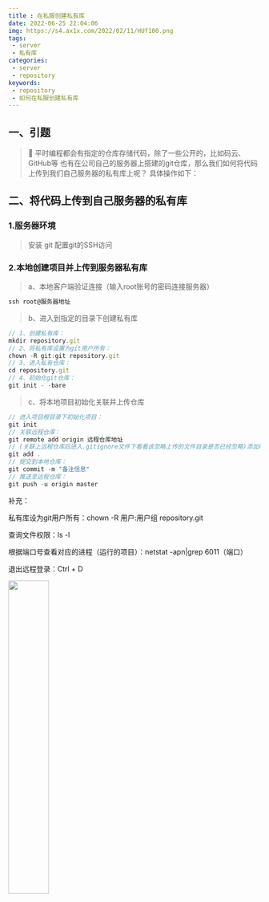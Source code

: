 ```yaml
---
title : 在私服创建私有库
date: 2022-06-25 22:04:06
img: https://s4.ax1x.com/2022/02/11/HUf100.png
tags:
 - server
 - 私有库
categories: 
 - server
 - repository
keywords:
 - repository
 - 如何在私服创建私有库
---
```

## 一、引题
> 🎯 平时编程都会有指定的仓库存储代码，除了一些公开的，比如码云、GitHub等
> 也有在公司自己的服务器上搭建的git仓库，那么我们如何将代码上传到我们自己服务器的私有库上呢？
> 具体操作如下：

## 二、将代码上传到自己服务器的私有库
### 1.服务器环境
> 安装 git
> 配置git的SSH访问

### 2.本地创建项目并上传到服务器私有库
> a、本地客户端验证连接（输入root账号的密码连接服务器）
```js
ssh root@服务器地址
```

> b、进入到指定的目录下创建私有库
```js
// 1、创建私有库：
mkdir repository.git
// 2、将私有库设置为git用户所有：
chown -R git:git repository.git
// 3、进入私有仓库：
cd repository.git
// 4、初始化git仓库：
git init - -bare

```

> c、将本地项目初始化关联并上传仓库
```js
// 进入项目根目录下初始化项目：
git init
// 关联远程仓库：
git remote add origin 远程仓库地址
// (关联上远程仓库后进入.gitignore文件下看看该忽略上传的文件目录是否已经忽略)添加所有文件(除忽略文件之外)：
git add .
// 提交到本地仓库：
git commit -m "备注信息"
// 推送至远程仓库：
git push -u origin master

```
补充：

私有库设为git用户所有：chown -R 用户:用户组 repository.git

查询文件权限：ls -l

根据端口号查看对应的进程（运行的项目）：netstat -apn|grep 6011（端口）

退出远程登录：Ctrl + D

<img src="https://s6.jpg.cm/2021/12/08/LdjvgX.png" width="40%"/>

